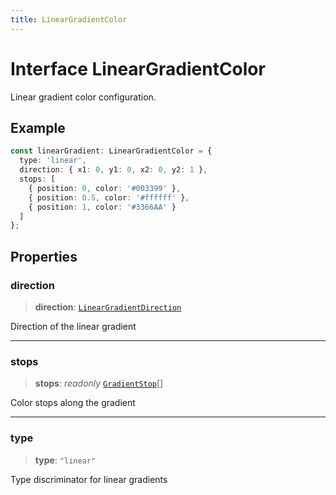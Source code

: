 ```yaml
---
title: LinearGradientColor
---
```


# Interface LinearGradientColor

Linear gradient color configuration.

## Example

```ts
const linearGradient: LinearGradientColor = {
  type: 'linear',
  direction: { x1: 0, y1: 0, x2: 0, y2: 1 },
  stops: [
    { position: 0, color: '#003399' },
    { position: 0.5, color: '#ffffff' },
    { position: 1, color: '#3366AA' }
  ]
};
```

## Properties

### direction

> **direction**: [`LinearGradientDirection`](interface.LinearGradientDirection.md)

Direction of the linear gradient

***

### stops

> **stops**: *readonly* [`GradientStop`](interface.GradientStop.md)[]

Color stops along the gradient

***

### type

> **type**: `"linear"`

Type discriminator for linear gradients
